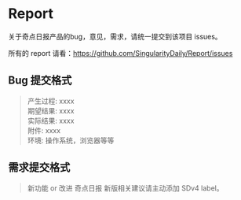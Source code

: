 Report
======

关于奇点日报产品的bug，意见，需求，请统一提交到该项目 issues。

所有的 report 请看：https://github.com/SingularityDaily/Report/issues

Bug 提交格式
------

> 产生过程: xxxx  
> 期望结果: xxxx  
> 实际结果: xxxx  
> 附件: xxxx  
> 环境: 操作系统，浏览器等等  

需求提交格式
------

> 新功能 or 改进
奇点日报 新版相关建议请主动添加 SDv4 label。
